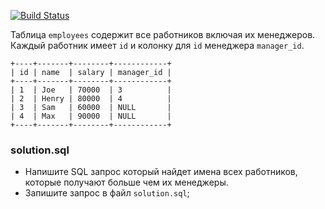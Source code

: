 [![Build Status](https://travis-ci.org/Nitive/hexlet-challenge-left-pad.svg?branch=master)](https://travis-ci.org/Nitive/hexlet-challenge-left-pad)

Таблица `employees` содержит все работников включая их менеджеров.
Каждый работник имеет `id` и колонку для `id` менеджера `manager_id`.

    +----+-------+--------+------------+
    | id | name  | salary | manager_id |
    +----+-------+--------+------------+
    | 1  | Joe   | 70000  | 3          |
    | 2  | Henry | 80000  | 4          |
    | 3  | Sam   | 60000  | NULL       |
    | 4  | Max   | 90000  | NULL       |
    +----+-------+--------+------------+

### solution.sql
* Напишите SQL запрос который найдет имена всех работников, которые получают больше чем их менеджеры.
* Запишите запрос в файл `solution.sql`;
